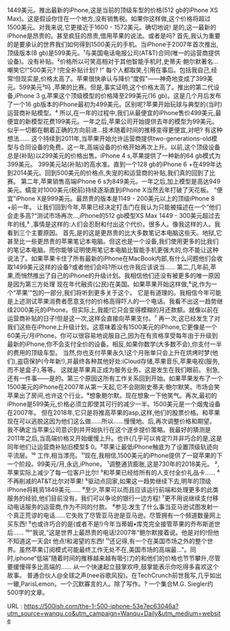 1449美元。推出最新的iPhone,这是当前的顶级车型的价格(512 gb的iPhone XS Max)。这是假设你住在一个地方,没有销售税。如果你这样做,这个价格将超过1500美元。对我来说,它更接近于1600 - 1572美元。确切地说! 
 是的,这一最新的iPhone是昂贵的。甚至疯狂的昂贵,借用苹果的说法。或者是吗? 
 首先,我认为重要的是要承认的世界我们如何得到1500美元的手机。当iPhone于2007年首次推出,顶级版本(8 gb)是599美元。¹与美国电话电报公司(AT&T)合同(唯一的运营商提供设备)。没有补贴。²价格所以可笑高相对于其他智能手机时,史蒂夫·鲍尔默著名…嘲笑它!“500美元? !完全补贴计划? !” 
 每个人都取笑,引用在事后。包括我自己,经常!但现实是,价格太高了。苹果很快承认与降价“度假”——神奇地变成了399美元。599美元³吗 
 ,苹果的比赛。但是,事实证明,这个价格太高了。推出的第二代设备,iPhone 3 g,苹果这个顶级模型的价格降至299美元(16 gb)。这是几个月后发布了一个16 gb版本的iPhone最初为499美元。区别呢?苹果开始玩球与典型的(当时)运营商补贴模型。⁴ 
 所以,在一年的过程中,我们从最便宜的iPhone售价499美元,最便宜的新模型花费199美元。一年之后,苹果公司开始提供去年的模型为99美元。似乎一切都在朝着正确的方向前进…技术随着时间的推移变得更便宜,对吧? 
 有这种想法…… 
 这个持续到2011年,当苹果开始允许运营商提供two-generations-old模型与合同设备的免费。这一年,高端设备的价格开始再次上升。以前,这个顶级设备总是(补贴)以299美元的价格出售。iPhone 4 s,苹果提供了一种新的64 gb模式为399美元。 
 399美元站(补贴)的高水准。直到一个128 gb的iPhone 6 +在499年达到2014美元。回到500美元的价格点,失宠的和运营商的补贴,我们真的回到了比赛。 
 第二年,苹果销售高端iPhone 6 s为849美元。一年之后,加上模型是高达949美元。蠕变对1000美元(税前)持续逐渐直到iPhone X当然去年打破了天花板。 
 “便宜”iPhone X是999美元。最昂贵的版本是1149 - 200美元以上的顶级iPhone 8 +前一年。 
 让我们回到今年,苹果已经决定打击门在我认为只能被描述在一个“他们会走多高?“测试市场再次…,iPhone的512 gb模型XS Max 1449 - 300美元超过去年的线,⁵ 
 ,事情是这样的:人们会忍耐和付出这个代价。很多人。像我这样的人。我看到三个主要原因。 
 首先,是的这是更昂贵的比大多数笔记本电脑这些天。地狱,它甚至比一些更昂贵的苹果笔记本电脑。但这也是一个设备,我们使用更多的比我们的笔记本电脑。而你能够证明使用笔记本电脑比智能手机更强大的,你不能让这种说法了。如果苹果卡住了所有最新的iPhone在MacBook内部,有什么问题他们会收取1499美元这样的设备?或者他们会吗?所以也许我应该说当…… 
 第二,几年前,苹果,而悄然推出了自己的iPhone的升级计划。我相信他们还没有被更多的唯一原因是因为第三方处理 
 现在年代融资(公民)在美国。如果苹果开始这样做,⁶说,作为一个“苹果'”包的一部分,我们将听到更多关于这个。 
 它是有道理的。我相信今年可能是上述测试苹果消费者愿意支付的价格高得吓人的一个电话。我看不出这一趋势继续2000美元的iPhone。但实际上,我能!它只会变得模糊的月还款额。就像以前在运营商补贴的日子!但是这一次,这样会直接向苹果支付。⁷ 
 再一次,这已经发生了对我们这些在iPhone上升级计划。这意味着没有1500美元的iPhone,它更像是一个60美元/月iPhone。你可以很容易地说服自己,因为在有资格享受每年由于升级到最新的iPhone,你不会支付全价的设备。相反,如果你数学(大多数不会),你支付一半的费用的顶级车型。 
 当然,你也支付苹果永久!这个月账单只会上升在烘烤时梦(他们),盗窃保护(今年新!),并最终各种其他好处:iCloud存储,苹果音乐,苹果电视(服务,而不是盒子),等等。 
 这就是苹果真正成为服务业务。这是发生在我们眼前。 
 别急,还有一件事——是的。第三个原因这所有工作关系回到开始。如果苹果发布了一个1500美元的iPhone在2007年从第一天起,它不会刚刚史蒂夫·鲍尔默笑。市场会笑苹果出了房间,也许这个行业。⁸想象鲍尔默。现在想象一下他笑气。再次,最初的iPhone是599美元,价格必须立即使其可行的减少一半。1500美元是一个烟鬼设备在2007年。 
 但在2018年,它只是将推高苹果的asp,这样,他们的股票价格。和苹果现在可以逃脱这因为他们这么做……所以……慢慢地。后,再次调整价格和期望。 
 我不确定当苹果公司意识到并开始执行在这个逐步提价策略。我最好的猜测是2011年之后,当高端价格又开始缓慢上升。也许(几乎可以肯定?)并非巧合的是,这是同年他们让运营商补贴旧模型$ 0。⁹苹果让最低iPhone触底为了设置顶级轨迹向平流层。¹⁰ 
 工作,相当漂亮。¹¹现在,我相信,1500美元的iPhone提供了一窥苹果的下一个阶段。99美元/月,永远,iPhone。 
 ¹调整通货膨胀,这是730年的2018美元。 
 ²,苹果实际上减少了每一位客户比尔! 
 ³和苹果已经给所有的人支付全价礼品卡…… 
 ⁴不再削减的AT&T比尔对苹果! 
 ⁵驱动点回家,如果这一趋势继续下去,明年的顶级iPhone将耗资1849美元…… 
 ⁶至少,苹果可以而且应该运行前端和处理更多的此类服务的经验,他们目前没有。我们可以争论的银行一边方程! 
 ⁷更不用说继续支付移动电话服务的运营商,作为不同的付款。 
 ⁸参见:发生了什么事当亚马逊试图发射一个真正荒谬的电话……它失败了尽管亚马逊是亚马逊。尽管拥有一个频道数量网上买东西! 
 ⁹也或许巧合的是(或者不是!)今年当蒂姆•库克完全接管苹果的乔布斯逝世后…… 
 ¹⁰”我说,“这是世界上最昂贵的电话!2007年“鲍尔默接着说。他是对的!但他不知道这一天会t 
 他点!和渴望的东西! 
 ¹¹还记得,有一个在美国市场之外的整个世界。虽然苹果订阅模式可能最终工作无处不在,美国市场的高端最…"。同时,iphone“低端”随着时间的推移越来越有吸引力的和他们的价格也节节攀升,尽管要缓慢得多比高端的…… 
 从一个快速起立鼓掌欢呼,鼓掌能表示你吃得多喜欢这个故事。 
 普通合伙人@全球之声(nee谷歌风投)。在TechCrunch前世我写,几乎如出一辙,ParisLemon。一个沉默寡言的人。除了写作。? 
 一个集合M.G. Siegler约500字的文章。 
  
   
  URL : https://500ish.com/the-1-500-iphone-53e7ec63046a?utm_source=wanqu.co&utm_campaign=Wanqu+Daily&utm_medium=website